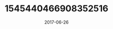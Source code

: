 ---
title: "1545440466908352516"
image: "2017-06-26 14.21.21 1545440466908352516_46248401"
date: "2017-06-26"
type: "photo"
---
